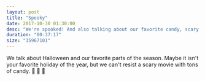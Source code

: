 ```yaml
---
layout: post
title: "Spooky"
date: 2017-10-30 01:30:00
desc: "We're spooked! And also talking about our favorite candy, scary movies and our past costumes."
duration: "00:37:17"
size: "35967101"
---
```


We talk about Halloween and our favorite parts of the season. Maybe it isn't your favorite holiday of the year, but we can't resist a scary movie with tons of candy. 👻 🎃 🍁
